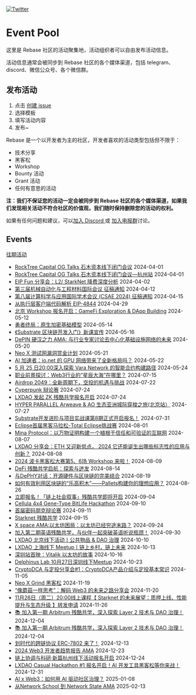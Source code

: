 [![Twitter](https://img.shields.io/twitter/url?label=Rebase&url=https%3A%2F%2Ftwitter.com%2FRebaseCommunity)](https://twitter.com/RebaseCommunity)

# Event Pool

这里是 Rebase 社区的活动聚集地，活动组织者可以自由发布活动信息。

活动信息通常会被同步到 Rebase 社区的各个媒体渠道，包括 telegram、discord、微信公众号、各个微信群。

## 发布活动

1. 点击 [创建 issue](https://github.com/rebase-network/event-pool/issues/new/choose)
2. 选择模板
3. 填写活动内容
4. 发布~

Rebase 是一个以开发者为主的社区，开发者喜欢的活动类型包括但不限于：

- 技术分享
- 黑客松
- Workshop
- Bounty 活动
- Grant 活动
- 任何有意思的活动

**注：我们不保证您的活动一定会被同步到 Rebase 社区的各个媒体渠道，如果我们发现相关活动不符合社区的价值观，我们随时保持删除您的活动的权利。**

如果有任何问题和建议，可以[加入 Discord ](https://discord.gg/c6BfH8JQn6) 或 [加入电报群](https://t.me/rebasenetwork)讨论。

## Events

[往期活动](./events.md)

- [RockTree Capital OG Talks 石木资本线下闭门会议](https://github.com/rebase-network/event-pool/issues/168) 2024-04-01
- [RockTree Capital OG Talks 石木资本线下闭门会议—杭州站](https://github.com/rebase-network/event-pool/issues/169) 2024-04-01
- [EIP Fun 分享会：L2/ StarkNet 降费深度分析](https://github.com/rebase-network/event-pool/issues/170) 2024-04-02
- [第三届机械自动化与工程材料国际会议 征稿通知](https://github.com/rebase-network/event-pool/issues/171) 2024-04-12
- [第八届计算科学与应用国际学术会议 (CSAE 2024)  征稿通知](https://github.com/rebase-network/event-pool/issues/172) 2024-04-15
- [从执行层客户端代码解析 EIP-4844](https://github.com/rebase-network/event-pool/issues/173) 2024-04-29
- [北京 Workshop 报名开启：GameFi Exploration & DApp Building](https://github.com/rebase-network/event-pool/issues/174) 2024-05-12
- [勇者终局：原生加密基础模型](https://github.com/rebase-network/event-pool/issues/175) 2024-05-14
- [《Substrate 区块链开发入门》新课宣传](https://github.com/rebase-network/event-pool/issues/176) 2024-05-16
- [DePIN 硬汉之力 AMA: 与行业专家讨论去中心化基础设施网络的未来](https://github.com/rebase-network/event-pool/issues/177) 2024-05-20
- [Neo X 测试网漏洞赏金计划](https://github.com/rebase-network/event-pool/issues/178) 2024-05-21
- [AI 加速者：io.net 的 GPU 网络带来了全新格局吗？](https://github.com/rebase-network/event-pool/issues/179) 2024-05-22
- [5 月 25 日20:00深入探索 Vara Network 的智能合约构建路径](https://github.com/rebase-network/event-pool/issues/180) 2024-05-24
- [职业前景探讨：Web3行业的“星辰大海”在哪里？](https://github.com/rebase-network/event-pool/issues/181) 2024-07-15
- [Airdrop 2049：全新周期下，空投的机遇与挑战](https://github.com/rebase-network/event-pool/issues/182) 2024-07-22
- [Cyperpunk 辩论赛](https://github.com/rebase-network/event-pool/issues/183) 2024-07-24
- [LXDAO 发起 ZK 残酷共学报名开启](https://github.com/rebase-network/event-pool/issues/184) 2024-07-24
- [HYPER PARALLEL Arweave & AO 生态亚洲城际穿梭之旅(北京站）](https://github.com/rebase-network/event-pool/issues/185) 2024-07-27
- [Substrate开发进阶与项目实战课第8期正式开启报名！](https://github.com/rebase-network/event-pool/issues/186) 2024-07-31
- [Eclipse首届黑客马拉松-Total Eclipse挑战赛](https://github.com/rebase-network/event-pool/issues/187) 2024-08-01
- [Mina Protocol：以万物证明构建一个植根于信任和可验证的互联网](https://github.com/rebase-network/event-pool/issues/188) 2024-08-07
- [LXDAO 分享会：ETH 又迎新低点， 2024 它还能诞生出哪些标志性的应用与创新？](https://github.com/rebase-network/event-pool/issues/189) 2024-08-08
- [2024 波卡黑客松大赛第5、6场 Workshop 来啦！](https://github.com/rebase-network/event-pool/issues/190) 2024-08-09
- [DeFi 残酷共学启航：探索与迸发](https://github.com/rebase-network/event-pool/issues/191) 2024-08-14
- [与DePHY对话：开源硬件与区块链的完美结合](https://github.com/rebase-network/event-pool/issues/192) 2024-08-19
- [如何有效利用区块链的“乐高积木”——Pallets构建你的理想应用？](https://github.com/rebase-network/event-pool/issues/193) 2024-08-26
- [立即报名！「链上社会叙事」残酷共学即将开启](https://github.com/rebase-network/event-pool/issues/194) 2024-09-04
- [Cellula 4x4 Gene-Type BitLife Hackathon](https://github.com/rebase-network/event-pool/issues/195) 2024-09-10
- [首届密码朋克辩论赛](https://github.com/rebase-network/event-pool/issues/196) 2024-09-11
- [Starknet 残酷共学](https://github.com/rebase-network/event-pool/issues/197) 2024-09-15
- [X space AMA:以太坊困局：以太坊已经穷途末路？](https://github.com/rebase-network/event-pool/issues/198) 2024-09-24
- [加入第二期英语残酷共学，与伙伴一起突破英语听说瓶颈！](https://github.com/rebase-network/event-pool/issues/199) 2024-09-30
- [LXDAO 北京线下活动丨公共物品 & DAO 治理](https://github.com/rebase-network/event-pool/issues/200) 2024-10-10
- [LXDAO 上海线下 Meetup丨链上乡村，链上未来](https://github.com/rebase-network/event-pool/issues/201) 2024-10-13
- [深圳站首映：Vitalik 以太坊的故事](https://github.com/rebase-network/event-pool/issues/202) 2024-10-16
- [Delphinus Lab 10月27日深圳线下Meetup](https://github.com/rebase-network/event-pool/issues/203) 2024-10-23
- [CryptoDCA 与定投分享会#1：CryptoDCA产品介绍与定投基本常识](https://github.com/rebase-network/event-pool/issues/204) 2024-11-05
- [Neo X Grind 黑客松](https://github.com/rebase-network/event-pool/issues/205) 2024-11-19
- [“像蘑菇一样思考”：解码 Web3 的未来之路分享会](https://github.com/rebase-network/event-pool/issues/206) 2024-11-20
- [11月26日（周二）20:00线上课程【 Starknet 的未来展望：质押上线、性能提升与生态升级 】转发申请](https://github.com/rebase-network/event-pool/issues/207) 2024-11-26
- [📚 加入第一期 Arbitrum 残酷共学，深入探索 Layer 2 技术与 DAO 治理！](https://github.com/rebase-network/event-pool/issues/208) 2024-12-04
- [📚 加入第一期 Arbitrum 残酷共学，深入探索 Layer 2 技术与 DAO 治理！](https://github.com/rebase-network/event-pool/issues/209) 2024-12-04
- [划时代的跨链协议 ERC-7802 来了！](https://github.com/rebase-network/event-pool/issues/210) 2024-12-13
- [2024 Web3 开发者趋势报告 AMA](https://github.com/rebase-network/event-pool/issues/211) 2024-12-23
- [链上协调与科研·新篇杭州线下活动报名开启](https://github.com/rebase-network/event-pool/issues/212) 2024-12-24
- [LXDAO Casual Hackathon #1 报名开启！AI 开发工具黑客松等你来战！](https://github.com/rebase-network/event-pool/issues/213) 2024-12-31
- [AI x Web3：如何用 AI 驱动社区治理？](https://github.com/rebase-network/event-pool/issues/214) 2025-01-08
- [从Network School 到 Network State AMA](https://github.com/rebase-network/event-pool/issues/215) 2025-02-13
